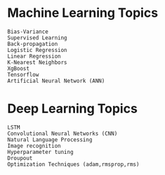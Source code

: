 # Machine Learning Topics 
```
Bias-Variance
Supervised Learning
Back-propagation
Logistic Regression
Linear Regression
K-Nearest Neighbors
XgBoost
Tensorflow 
Artificial Neural Network (ANN) 
```

# Deep Learning Topics 
```
LSTM
Convolutional Neural Networks (CNN) 
Natural Language Processing
Image recognition
Hyperparameter tuning 
Droupout
Optimization Techniques (adam,rmsprop,rms)
```
